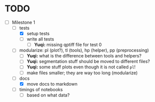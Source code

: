 # TODO

- [ ] Milestone 1
    - [ ] tests
        - [x] setup tests
        - [ ] write all tests
            - [ ] **Yuqi:** missing qptiff file for test 0
    - [ ] modularize: pl (plot?), tl (tools), hp (helper), pp (preprocessing)
        - [ ] **Yuqi:** what is the difference between tools and helpers?
        - [ ] **Yuqi:** segmentation stuff should be moved to different files?
        - [ ] **Yuqi:** some stuff plots even though it is not called `pl`!
        - [ ] make files smaller; they are way too long (modularize)
    - [ ] docs
        - [x] move docs to markdown
    - [ ] timings of notebooks
        - [ ] based on what data?

